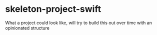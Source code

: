 # skeleton-project-swift
What a project could look like, will try to build this out over time with an opinionated structure
